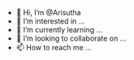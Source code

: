 - 👋 Hi, I’m @Arisutha
- 👀 I’m interested in ...
- 🌱 I’m currently learning ...
- 💞️ I’m looking to collaborate on ...
- 📫 How to reach me ...

<!---
Arisutha/Arisutha is a ✨ special ✨ repository because its `README.md` (this file) appears on your GitHub profile.
You can click the Preview link to take a look at your changes.
--->
